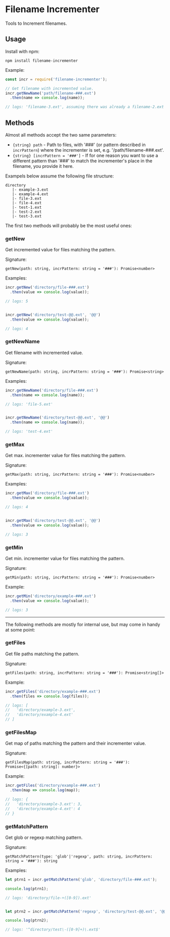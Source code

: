 # Filename Incrementer

Tools to Increment filenames.

## Usage

Install with npm:

```
npm install filename-incrementer
```

Example:

```javascript
const incr = require('filename-incrementer');

// Get filename with incremented value.
incr.getNewName('path/filename-###.ext')
  .then(name => console.log(name));

// logs: 'filename-3.ext', assuming there was already a filename-2.ext in that directory
```

## Methods

Almost all methods accept the two same parameters:
* `{string} path` - Path to files, with '###' (or pattern described in `incrPattern`) where the incrementer is set, e.g. '/path/filename-###.ext'.
* `{string} [incrPattern = '###']` - If for one reason you want to use a different pattern than '###' to match the incrementer's place in the filename, you provide it here.

Exampels below assume the following file structure:

```
directory
   |- example-3.ext
   |- example-4.ext
   |- file-3.ext
   |- file-4.ext
   |- test-1.ext
   |- test-2.ext
   |- test-3.ext
```

The first two methods will probably be the most useful ones:

### getNew

Get incremented value for files matching the pattern.

Signature:

`getNew(path: string, incrPattern: string = '###'): Promise<number>`

Examples:

```javascript
incr.getNew('directory/file-###.ext')
  .then(value => console.log(value));

// logs: 5


incr.getNew('directory/test-@@.ext', '@@')
  .then(value => console.log(value));

// logs: 4
```

### getNewName

Get filename with incremented value.

Signature:

`getNewName(path: string, incrPattern: string = '###'): Promise<string>`

Examples:

```javascript
incr.getNewName('directory/file-###.ext')
  .then(name => console.log(name));

// logs: 'file-5.ext'


incr.getNewName('directory/test-@@.ext', '@@')
  .then(name => console.log(name));

// logs: 'test-4.ext'
```

### getMax

Get max. incrementer value for files matching the pattern.

Signature:

`getMax(path: string, incrPattern: string = '###'): Promise<number>`

Examples:

```javascript
incr.getMax('directory/file-###.ext')
  .then(value => console.log(value));

// logs: 4


incr.getMax('directory/test-@@.ext', '@@')
  .then(value => console.log(value));

// logs: 3
```

### getMin

Get min. incrementer value for files matching the pattern.

Signature:

`getMin(path: string, incrPattern: string = '###'): Promise<number>`

Example:

```javascript
incr.getMin('directory/example-###.ext')
  .then(value => console.log(value));

// logs: 3
```

<hr>

The following methods are mostly for internal use, but may come in handy at some point:

### getFiles

Get file paths matching the pattern.

Signature:

`getFiles(path: string, incrPattern: string = '###'): Promise<string[]>`

Example:

```javascript
incr.getFiles('directory/example-###.ext')
  .then(files => console.log(files));

// logs: [
//   'directory/example-3.ext',
//   'directory/example-4.ext'
// ]
```

### getFilesMap

Get map of paths matching the pattern and their incrementer value.

Signature:

`getFilesMap(path: string, incrPattern: string = '###'): Promise<{[path: string]: number}>`

Example:

```javascript
incr.getFiles('directory/example-###.ext')
  .then(map => console.log(map));

// logs: {
//   'directory/example-3.ext': 3,
//   'directory/example-4.ext': 4
// }
```

### getMatchPattern

Get glob or regexp matching pattern.

Signature:

`getMatchPattern(type: 'glob'|'regexp', path: string, incrPattern: string = '###'): string`

Examples:

```javascript
let ptrn1 = incr.getMatchPattern('glob', 'directory/file-###.ext');

console.log(ptrn1);

// logs: 'directory/file-+([0-9]).ext'


let ptrn2 = incr.getMatchPattern('regexp', 'directory/test-@@.ext', '@@');

console.log(ptrn2);

// logs: '^directory/test\-([0-9]+)\.ext$'
```
